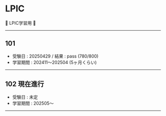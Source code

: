 # LPIC

:dog: LPIC学習用 :dog:

---

## 101

- 受験日 : 20250429 / 結果 : pass (780/800)
- 学習期間 : 202411〜202504 (5ヶ月くらい)

---

## 102 現在進行

- 受験日 : 未定
- 学習期間 : 202505～

---


